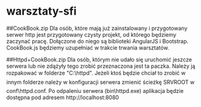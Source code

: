 # warsztaty-sfi

##CookBook.zip
Dla osób, które mają już zainstalowany i przygotowany serwer http jest przygotowany czysty projekt, od którego będziemy zaczynać pracę. Dołączone do niego są biblioteki AngularJS i Bootstrap. CookBook.js będziemy uzupełniać w trakcie trwania warsztatów.

##Httpd+CookBook.zip
Dla osób, którym nie udało się uruchomić jeszcze serwera lub nie zdążyły tego zrobić przeznaczona jest ta paczka. Należy ją rozpakować w folderze "C:\httpd". Jeżeli ktoś będzie chciał to zrobić w innym folderze należy w konfiguracji serwera zmienić ścieżkę SRVROOT w conf\httpd.conf. Po odpaleniu serwera (bin\httpd.exe) aplikacja będzie dostępna pod adresem http://localhost:8080
